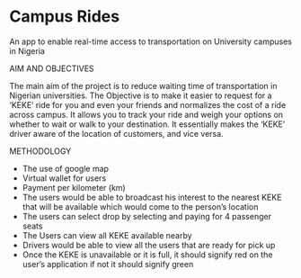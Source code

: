# Campus Rides
An app to enable real-time access to transportation on University campuses in Nigeria

AIM AND OBJECTIVES

The main aim of the project is to reduce waiting time of transportation in Nigerian universities.
The Objective is to make it easier to request for a ‘KEKE’ ride for you and even your friends and normalizes the cost of a ride across campus.
It allows you to track your ride and weigh your options on whether to wait or walk to your destination. It essentially makes the ‘KEKE’ driver aware of the location of customers, and vice versa.

METHODOLOGY
-	The use of google map
-	Virtual wallet for users
-	Payment per kilometer (km)
-	The users would be able to broadcast his interest to the nearest KEKE that will be available which would come to the person’s location
-	The users can select drop by selecting and paying for 4 passenger seats
-	The Users can view all KEKE available nearby
-	Drivers would be able to view all the users that are ready for pick up
-	Once the KEKE is unavailable or it is full, it should signify red on the user’s application if not it should signify green
